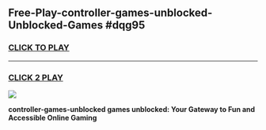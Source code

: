 
## Free-Play-controller-games-unblocked-Unblocked-Games #dqg95
<h3>
<a href="https://news.freeplayer.one?title=controller-games-unblocked&ref=8M">CLICK TO PLAY</a></h3>
<hr>

<h3>
<a href="https://news.freeplayer.one?title=controller-games-unblocked&ref=8M">CLICK 2 PLAY</a>
  
</h3>

<a href="https://news.freeplayer.one?title=controller-games-unblocked&ref=8M"><img src="https://clearcache.store/games.png"></a>


**controller-games-unblocked games unblocked: Your Gateway to Fun and Accessible Online Gaming**
